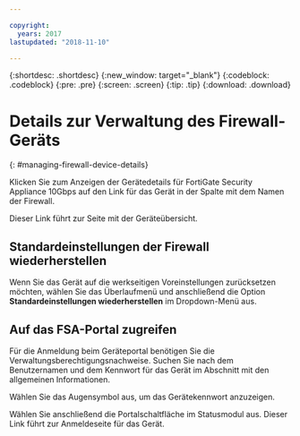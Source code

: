 ```yaml
---

copyright:
  years: 2017
lastupdated: "2018-11-10"

---
```


{:shortdesc: .shortdesc}
{:new_window: target="_blank"}
{:codeblock: .codeblock}
{:pre: .pre}
{:screen: .screen}
{:tip: .tip}
{:download: .download}

# Details zur Verwaltung des Firewall-Geräts
{: #managing-firewall-device-details}

Klicken Sie zum Anzeigen der Gerätedetails für FortiGate Security Appliance 10Gbps auf den Link für das Gerät in der Spalte mit dem Namen der Firewall. 

Dieser Link führt zur Seite mit der Geräteübersicht.

## Standardeinstellungen der Firewall wiederherstellen

Wenn Sie das Gerät auf die werkseitigen Voreinstellungen zurücksetzen möchten, wählen Sie das Überlaufmenü und anschließend die Option **Standardeinstellungen wiederherstellen** im Dropdown-Menü aus.

## Auf das FSA-Portal zugreifen

Für die Anmeldung beim Geräteportal benötigen Sie die Verwaltungsberechtigungsnachweise. Suchen Sie nach dem Benutzernamen und dem Kennwort für das Gerät im Abschnitt mit den allgemeinen Informationen. 

Wählen Sie das Augensymbol aus, um das Gerätekennwort anzuzeigen.

Wählen Sie anschließend die Portalschaltfläche im Statusmodul aus. Dieser Link führt zur Anmeldeseite für das Gerät.

